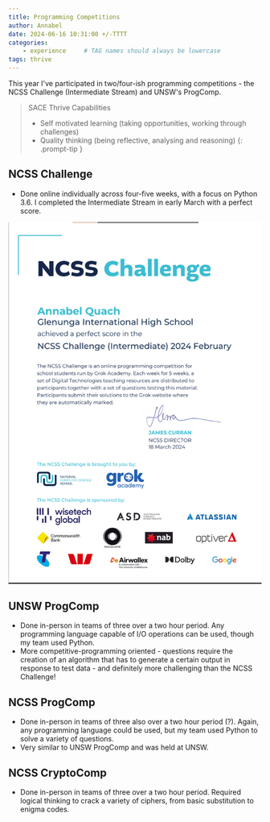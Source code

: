 ```yaml
---
title: Programming Competitions
author: Annabel
date: 2024-06-16 10:31:00 +/-TTTT
categories: 
    - experience     # TAG names should always be lowercase
tags: thrive
---
```


This year I've participated in two/four-ish programming competitions - the NCSS Challenge (Intermediate Stream) and UNSW's ProgComp. 

> SACE Thrive Capabilities
> - Self motivated learning (taking opportunities, working through challenges)
> - Quality thinking (being reflective, analysing and reasoning)
{: .prompt-tip }

## NCSS Challenge
- Done online individually across four-five weeks, with a focus on Python 3.6. I completed the Intermediate Stream in early March with a perfect score.

![alt text](/assets/img/posts/progcomp-ncss.png)

## UNSW ProgComp
- Done in-person in teams of three over a two hour period. Any programming language capable of I/O operations can be used, though my team used Python.
- More competitive-programming oriented - questions require the creation of an algorithm that has to generate a certain output in response to test data - and definitely more challenging than the NCSS Challenge!

## NCSS ProgComp
- Done in-person in teams of three also over a two hour period (?). Again, any programming language could be used, but my team used Python to solve a variety of questions.
- Very similar to UNSW ProgComp and was held at UNSW.

## NCSS CryptoComp
- Done in-person in teams of three over a two hour period. Required logical thinking to crack a variety of ciphers, from basic substitution to enigma codes. 



